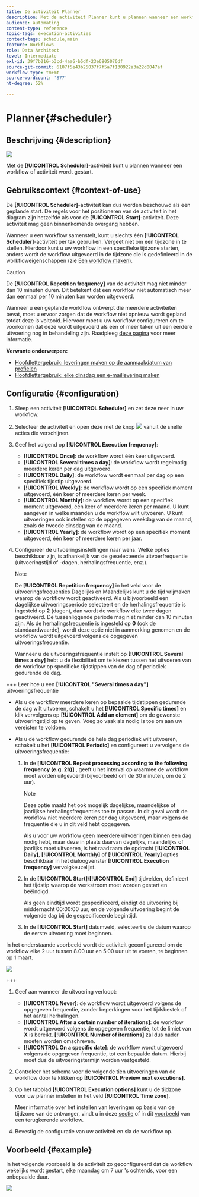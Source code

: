 ```yaml
---
title: De activiteit Planner
description: Met de activiteit Planner kunt u plannen wanneer een workflow of activiteit wordt gestart.
audience: automating
content-type: reference
topic-tags: execution-activities
context-tags: schedule,main
feature: Workflows
role: Data Architect
level: Intermediate
exl-id: 39f7b216-b3cd-4aa6-b5df-23e6805076df
source-git-commit: 6107f5e43b25037f7f5a7f130922a3a22d0047af
workflow-type: tm+mt
source-wordcount: '877'
ht-degree: 52%

---
```


# Planner{#scheduler}

## Beschrijving {#description}

![](assets/scheduler.png)

Met de **[!UICONTROL Scheduler]**-activiteit kunt u plannen wanneer een workflow of activiteit wordt gestart.

## Gebruikscontext {#context-of-use}

De **[!UICONTROL Scheduler]**-activiteit kan dus worden beschouwd als een geplande start. De regels voor het positioneren van de activiteit in het diagram zijn hetzelfde als voor de **[!UICONTROL Start]**-activiteit. Deze activiteit mag geen binnenkomende overgang hebben.

Wanneer u een workflow samenstelt, kunt u slechts één **[!UICONTROL Scheduler]**-activiteit per tak gebruiken. Vergeet niet om een tijdzone in te stellen. Hierdoor kunt u uw workflow in een specifieke tijdzone starten, anders wordt de workflow uitgevoerd in de tijdzone die is gedefinieerd in de workfloweigenschappen (zie [Een workflow maken](../../automating/using/building-a-workflow.md)).

>[!CAUTION]
>
>De **[!UICONTROL Repetition frequency]** van de activiteit mag niet minder dan 10 minuten duren. Dit betekent dat een workflow niet automatisch meer dan eenmaal per 10 minuten kan worden uitgevoerd.

Wanneer u een geplande workflow ontwerpt die meerdere activiteiten bevat, moet u ervoor zorgen dat de workflow niet opnieuw wordt gepland totdat deze is voltooid. Hiervoor moet u uw workflow configureren om te voorkomen dat deze wordt uitgevoerd als een of meer taken uit een eerdere uitvoering nog in behandeling zijn. Raadpleeg [deze pagina](../../automating/using/scheduled-workflows-execution.md) voor meer informatie.

**Verwante onderwerpen:**

* [Hoofdlettergebruik: leveringen maken op de aanmaakdatum van profielen](../../automating/using/workflow-creation-date-query.md)
* [Hoofdlettergebruik: elke dinsdag een e-maillevering maken](../../automating/using/workflow-weekly-offer.md)

## Configuratie {#configuration}

1. Sleep een activiteit **[!UICONTROL Scheduler]** en zet deze neer in uw workflow.
1. Selecteer de activiteit en open deze met de knop ![](assets/edit_darkgrey-24px.png) vanuit de snelle acties die verschijnen.
1. Geef het volgend op **[!UICONTROL Execution frequency]**:

   * **[!UICONTROL Once]**: de workflow wordt één keer uitgevoerd.
   * **[!UICONTROL Several times a day]**: de workflow wordt regelmatig meerdere keren per dag uitgevoerd.
   * **[!UICONTROL Daily]**: de workflow wordt eenmaal per dag op een specifiek tijdstip uitgevoerd.
   * **[!UICONTROL Weekly]**: de workflow wordt op een specifiek moment uitgevoerd, één keer of meerdere keren per week.
   * **[!UICONTROL Monthly]**: de workflow wordt op een specifiek moment uitgevoerd, één keer of meerdere keren per maand. U kunt aangeven in welke maanden u de workflow wilt uitvoeren. U kunt uitvoeringen ook instellen op de opgegeven weekdag van de maand, zoals de tweede dinsdag van de maand.
   * **[!UICONTROL Yearly]**: de workflow wordt op een specifiek moment uitgevoerd, één keer of meerdere keren per jaar.

1. Configureer de uitvoeringsinstellingen naar wens. Welke opties beschikbaar zijn, is afhankelijk van de geselecteerde uitvoerfrequentie (uitvoeringstijd of -dagen, herhalingsfrequentie, enz.).

   >[!NOTE]
   >
   >De **[!UICONTROL Repetition frequency]** in het veld voor de uitvoeringsfrequenties Dagelijks en Maandelijks kunt u de tijd vrijmaken waarop de workflow wordt geactiveerd. Als u bijvoorbeeld een dagelijkse uitvoeringsperiode selecteert en de herhalingsfrequentie is ingesteld op **2** (dagen), dan wordt de workflow elke twee dagen geactiveerd. De tussenliggende periode mag niet minder dan 10 minuten zijn. Als de herhalingsfrequentie is ingesteld op **0** (ook de standaardwaarde), wordt deze optie niet in aanmerking genomen en de workflow wordt uitgevoerd volgens de opgegeven uitvoeringsfrequentie.

   Wanneer u de uitvoeringsfrequentie instelt op **[!UICONTROL Several times a day]** hebt u de flexibiliteit om te kiezen tussen het uitvoeren van de workflow op specifieke tijdstippen van de dag of periodiek gedurende de dag.

+++ Leer hoe u een **[!UICONTROL "Several times a day"]** uitvoeringsfrequentie

   * Als u de workflow meerdere keren op bepaalde tijdstippen gedurende de dag wilt uitvoeren, schakelt u het **[!UICONTROL Specific times]** en klik vervolgens op **[!UICONTROL Add an element]** om de gewenste uitvoeringstijd op te geven. Voeg zo vaak als nodig is toe om aan uw vereisten te voldoen.

   * Als u de workflow gedurende de hele dag periodiek wilt uitvoeren, schakelt u het **[!UICONTROL Periodic]** en configureert u vervolgens de uitvoeringsfrequentie:

      1. In de **[!UICONTROL Repeat processing according to the following frequency (e.g. 2h)]** , geeft u het interval op waarmee de workflow moet worden uitgevoerd (bijvoorbeeld om de 30 minuten, om de 2 uur).

         >[!NOTE]
         >
         >Deze optie maakt het ook mogelijk dagelijkse, maandelijkse of jaarlijkse herhalingsfrequenties toe te passen. In dit geval wordt de workflow niet meerdere keren per dag uitgevoerd, maar volgens de frequentie die u in dit veld hebt opgegeven.
         >
         > Als u voor uw workflow geen meerdere uitvoeringen binnen een dag nodig hebt, maar deze in plaats daarvan dagelijks, maandelijks of jaarlijks moet uitvoeren, is het raadzaam de opdracht **[!UICONTROL Daily]**, **[!UICONTROL Monthly]** of **[!UICONTROL Yearly]** opties beschikbaar in het dialoogvenster **[!UICONTROL Execution frequency]** vervolgkeuzelijst.

      1. In de **[!UICONTROL Start]**/**[!UICONTROL End]** tijdvelden, definieert het tijdstip waarop de werkstroom moet worden gestart en beëindigd.

         Als geen eindtijd wordt gespecificeerd, eindigt de uitvoering bij middernacht 00:00:00 uur, en de volgende uitvoering begint de volgende dag bij de gespecificeerde begintijd.

      1. In de **[!UICONTROL Start]** datumveld, selecteert u de datum waarop de eerste uitvoering moet beginnen.

   In het onderstaande voorbeeld wordt de activiteit geconfigureerd om de workflow elke 2 uur tussen 8.00 uur en 5.00 uur uit te voeren, te beginnen op 1 maart.

   ![](assets/wkf_scheduler_day.png)

+++

1. Geef aan wanneer de uitvoering verloopt:

   * **[!UICONTROL Never]**: de workflow wordt uitgevoerd volgens de opgegeven frequentie, zonder beperkingen voor het tijdsbestek of het aantal herhalingen.
   * **[!UICONTROL After a certain number of iterations]**: de workflow wordt uitgevoerd volgens de opgegeven frequentie, tot de limiet van **X** is bereikt. **[!UICONTROL Number of iterations]** zal dus nader moeten worden omschreven.
   * **[!UICONTROL On a specific date]**: de workflow wordt uitgevoerd volgens de opgegeven frequentie, tot een bepaalde datum. Hierbij moet dus de uitvoeringstermijn worden vastgesteld.

1. Controleer het schema voor de volgende tien uitvoeringen van de workflow door te klikken op **[!UICONTROL Preview next executions]**.

1. Op het tabblad **[!UICONTROL Execution options]** kunt u de tijdzone voor uw planner instellen in het veld **[!UICONTROL Time zone]**.

   Meer informatie over het instellen van leveringen op basis van de tijdzone van de ontvanger, vindt u in deze [sectie](../../sending/using/sending-messages-at-the-recipient-s-time-zone.md) of in dit [voorbeeld](../../automating/using/recurring-push-notifications.md) van een terugkerende workflow.

1. Bevestig de configuratie van uw activiteit en sla de workflow op.

## Voorbeeld {#example}

In het volgende voorbeeld is de activiteit zo geconfigureerd dat de workflow wekelijks wordt gestart, elke maandag om 7 uur &#39;s ochtends, voor een onbepaalde duur.

![](assets/wkf_scheduler_example.png)


